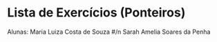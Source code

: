 # Lista de Exercícios (Ponteiros)
Alunas: Maria Luiza Costa de Souza #/n
        Sarah Amelia Soares da Penha
